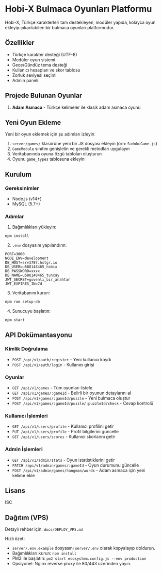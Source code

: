 # Hobi-X Bulmaca Oyunları Platformu

Hobi-X, Türkçe karakterleri tam destekleyen, modüler yapıda, kolayca oyun ekleyip çıkarılabilen bir bulmaca oyunları platformudur.

## Özellikler

- Türkçe karakter desteği (UTF-8)
- Modüler oyun sistemi
- Gece/Gündüz tema desteği
- Kullanıcı hesapları ve skor tablosu
- Zorluk seviyesi seçimi
- Admin paneli

## Projede Bulunan Oyunlar

1. **Adam Asmaca** - Türkçe kelimeler ile klasik adam asmaca oyunu

## Yeni Oyun Ekleme

Yeni bir oyun eklemek için şu adımları izleyin:

1. `server/games/` klasörüne yeni bir JS dosyası ekleyin (örn: `SudokuGame.js`)
2. `GameModule` sınıfını genişletin ve gerekli metodları uygulayın
3. Veritabanında oyuna özgü tabloları oluşturun
4. Oyunu `game_types` tablosuna ekleyin

## Kurulum

### Gereksinimler
- Node.js (v14+)
- MySQL (5.7+)

### Adımlar

1. Bağımlılıkları yükleyin:
```bash
npm install
```

2. `.env` dosyasını yapılandırın:
```
PORT=3000
NODE_ENV=development
DB_HOST=srv1787.hstgr.io
DB_USER=u588148465_hobix
DB_PASSWORD=xxxx
DB_NAME=u588148465_tuncay
JWT_SECRET=güvenli_bir_anahtar
JWT_EXPIRES_IN=7d
```

3. Veritabanını kurun:
```bash
npm run setup-db
```

4. Sunucuyu başlatın:
```bash
npm start
```

## API Dokümantasyonu

### Kimlik Doğrulama

- `POST /api/v1/auth/register` - Yeni kullanıcı kaydı
- `POST /api/v1/auth/login` - Kullanıcı girişi

### Oyunlar

- `GET /api/v1/games` - Tüm oyunları listele
- `GET /api/v1/games/:gameId` - Belirli bir oyunun detaylarını al
- `POST /api/v1/games/:gameId/puzzle` - Yeni bulmaca oluştur
- `POST /api/v1/games/:gameId/puzzle/:puzzleId/check` - Cevap kontrolü

### Kullanıcı İşlemleri

- `GET /api/v1/users/profile` - Kullanıcı profilini getir
- `PUT /api/v1/users/profile` - Profil bilgilerini güncelle
- `GET /api/v1/users/scores` - Kullanıcı skorlarını getir

### Admin İşlemleri

- `GET /api/v1/admin/stats` - Oyun istatistiklerini getir
- `PATCH /api/v1/admin/games/:gameId` - Oyun durumunu güncelle
- `POST /api/v1/admin/games/hangman/words` - Adam asmaca için yeni kelime ekle

## Lisans

ISC

## Dağıtım (VPS)

Detaylı rehber için: `docs/DEPLOY_VPS.md`

Hızlı özet:
- `server/.env.example` dosyasını `server/.env` olarak kopyalayıp doldurun.
- Bağımlılıkları kurun: `npm install`
- PM2 ile başlatın: `pm2 start ecosystem.config.js --env production`
- Opsiyonel: Nginx reverse proxy ile 80/443 üzerinden yayın.
